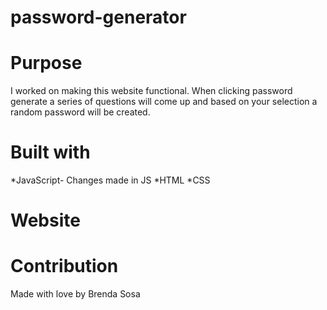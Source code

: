 # password-generator

# Purpose
I worked on making this website functional. When clicking password generate a series of questions will come up and based on your selection a random password will be created.

# Built with
*JavaScript- Changes made in JS
*HTML
*CSS

# Website





# Contribution
 
 Made with love by Brenda Sosa
